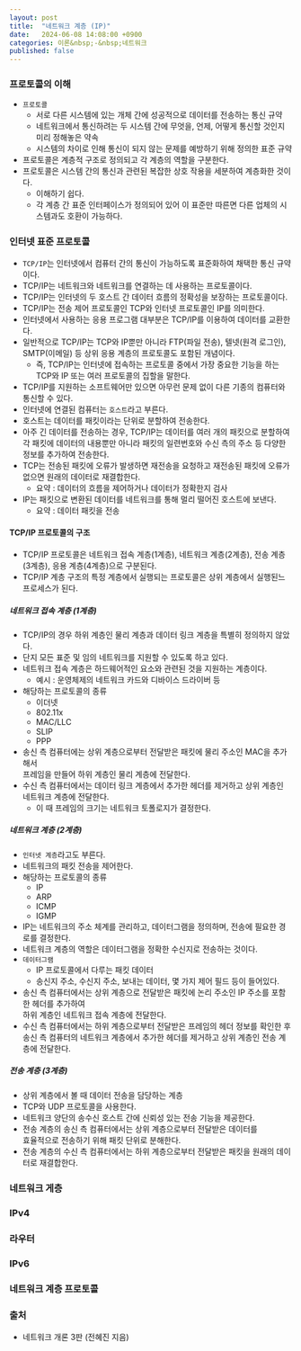 ```yaml
---
layout: post
title:  "네트워크 계층 (IP)"
date:   2024-06-08 14:08:00 +0900
categories: 이론&nbsp;-&nbsp;네트워크
published: false
---
```


### 프로토콜의 이해

- `프로토콜`
    - 서로 다른 시스템에 있는 개체 간에 성공적으로 데이터를 전송하는 통신 규약
    - 네트워크에서 통신하려는 두 시스템 간에 무엇을, 언제, 어떻게 통신할 것인지 미리 정해놓은 약속
    - 시스템의 차이로 인해 통신이 되지 않는 문제를 예방하기 위해 정의한 표준 규약
- 프로토콜은 계층적 구조로 정의되고 각 계층의 역할을 구분한다.
- 프로토콜은 시스템 간의 통신과 관련된 복잡한 상호 작용을 세분하여 계층화한 것이다.
    - 이해하기 쉽다.
    - 각 계층 간 표준 인터페이스가 정의되어 있어 이 표준만 따른면 다른 업체의 시스템과도 호환이 가능하다.

### 인터넷 표준 프로토콜

- `TCP/IP`는 인터넷에서 컴퓨터 간의 통신이 가능하도록 표준화하여 채택한 통신 규약이다.
- TCP/IP는 네트워크와 네트워크를 연결하는 데 사용하는 프로토콜이다.
- TCP/IP는 인터넷의 두 호스트 간 데이터 흐름의 정확성을 보장하는 프로토콜이다.
- TCP/IP는 전송 제어 프로토콜인 TCP와 인터넷 프로토콜인 IP를 의미한다.
- 인터넷에서 사용하는 응용 프로그램 대부분은 TCP/IP를 이용하여 데이터를 교환한다.
- 일반적으로 TCP/IP는 TCP와 IP뿐만 아니라 FTP(파일 전송), 텔넷(원격 로그인), SMTP(이메일) 등 상위 응용 계층의 프로토콜도 포함된 개념이다.
    - 즉, TCP/IP는 인터넷에 접속하는 프로토콜 중에서 가장 중요한 기능을 하는 TCP와 IP 또는 여러 프로토콜의 집할을 말한다.
- TCP/IP를 지원하는 소프트웨어만 있으면 아무런 문제 없이 다른 기종의 컴퓨터와 통신할 수 있다.
- 인터넷에 연결된 컴퓨터는 `호스트`라고 부른다.
- 호스트는 데이터를 패킷이라는 단위로 분할하여 전송한다.
- 아주 긴 데이터를 전송하는 경우, TCP/IP는 데이터를 여러 개의 패킷으로 분할하여  
    각 패킷에 데이터의 내용뿐만 아니라 패킷의 일련번호와 수신 측의 주소 등 다양한 정보를 추가하여 전송한다.
- TCP는 전송된 패킷에 오류가 발생하면 재전송을 요청하고 재전송된 패킷에 오류가 없으면 원래의 데이터로 재결합한다.
    - 요약 : 데이터의 흐름을 제어하거나 데이터가 정확한지 검사
- IP는 패킷으로 변환된 데이터를 네트워크를 통해 멀리 떨어진 호스트에 보낸다.
    - 요약 : 데이터 패킷을 전송

#### TCP/IP 프로토콜의 구조

- TCP/IP 프로토콜은 네트워크 접속 계층(1계층), 네트워크 계층(2계층), 전송 계층(3계층), 응용 계층(4계층)으로 구분된다.
- TCP/IP 계층 구조의 특정 계층에서 실행되는 프로토콜은 상위 계층에서 실행된느 프로세스가 된다.

##### 네트워크 접속 계층 (1계층)

- TCP/IP의 경우 하위 계층인 물리 계층과 데이터 링크 계층을 특별히 정의하지 않았다.
- 단지 모든 표준 및 임의 네트워크를 지원할 수 있도록 하고 있다.
- 네트워크 접속 계층은 하드웨어적인 요소와 관련된 것을 지원하는 계층이다.
    - 예시 : 운영체제의 네트워크 카드와 디바이스 드라이버 등 
- 해당하는 프로토콜의 종류
    - 이더넷
    - 802.11x
    - MAC/LLC
    - SLIP
    - PPP
- 송신 측 컴퓨터에는 상위 계층으로부터 전달받은 패킷에 물리 주소인 MAC을 추가해서  
    프레임을 만들어 하위 계층인 물리 계층에 전달한다.
- 수신 측 컴퓨터에서는 데이터 링크 계층에서 추가한 헤더를 제거하고 상위 계층인 네트워크 계층에 전달한다.
    - 이 때 프레임의 크기는 네트워크 토폴로지가 결정한다.

##### 네트워크 계층 (2계층)

- `인터넷 계층`라고도 부른다.
- 네트워크의 패킷 전송을 제어한다.
- 해당하는 프로토콜의 종류
    - IP
    - ARP
    - ICMP
    - IGMP
- IP는 네트워크의 주소 체계를 관리하고, 데이터그램을 정의하며, 전송에 필요한 경로를 결정한다.
- 네트워크 계층의 역할은 데이터그램을 정확한 수신지로 전송하는 것이다.
- `데이터그램`
    - IP 프로토콜에서 다루는 패킷 데이터
    - 송신지 주소, 수신지 주소, 보내는 데이터, 몇 가지 제어 필드 등이 들어있다.
- 송신 측 컴퓨터에서는 상위 계층으로 전달받은 패킷에 논리 주소인 IP 주소를 포함한 헤더를 추가하여  
    하위 계층인 네트워크 접속 계층에 전달한다.
- 수신 측 컴퓨터에서는 하위 계층으로부터 전달받은 프레임의 헤더 정보를 확인한 후  
송신 측 컴퓨터의 네트워크 계층에서 추가한 헤더를 제거하고 상위 계층인 전송 계층에 전달한다.

##### 전송 계층 (3계층)

- 상위 계층에서 볼 때 데이터 전송을 담당하는 계층
- TCP와 UDP 프로토콜을 사용한다.
- 네트워크 양단의 송수신 호스트 간에 신뢰성 있는 전송 기능을 제공한다.
- 전송 계층의 송신 측 컴퓨터에서는 상위 계층으로부터 전달받은 데이터를  
효율적으로 전송하기 위해 패킷 단위로 분해한다.
- 전송 계층의 수신 측 컴퓨터에서는 하위 계층으로부터 전달받은 패킷을 원래의 데이터로 재결합한다.


### 네트워크 게층
### IPv4
### 라우터
### IPv6
### 네트워크 계층 프로토콜

### 출처

- 네트워크 개론 3판 (전혜진 지음)